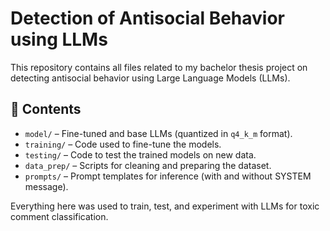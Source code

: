 # Detection of Antisocial Behavior using LLMs

This repository contains all files related to my bachelor thesis project on detecting antisocial behavior using Large Language Models (LLMs).

## 📁 Contents

- `model/` – Fine-tuned and base LLMs (quantized in `q4_k_m` format).
- `training/` – Code used to fine-tune the models.
- `testing/` – Code to test the trained models on new data.
- `data_prep/` – Scripts for cleaning and preparing the dataset.
- `prompts/` – Prompt templates for inference (with and without SYSTEM message).

Everything here was used to train, test, and experiment with LLMs for toxic comment classification.

